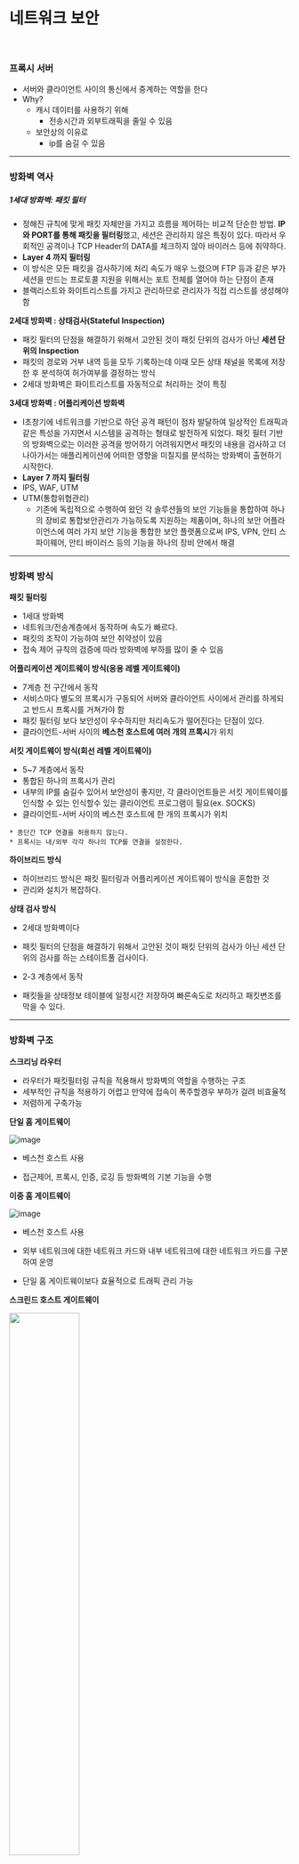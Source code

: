 # 네트워크 보안

<br>

### 프록시 서버

* 서버와 클라이언트 사이의 통신에서 중계하는 역할을 한다
* Why?
  * 캐시 데이터를 사용하기 위해
    * 전송시간과 외부트래픽을 줄일 수 있음
  * 보안상의 이유로
    * ip를 숨길 수 있음

---

### 방화벽 역사

##### 1세대 방화벽: 패킷 필터

* 정해진 규칙에 맞게 패킷 자체만을 가지고 흐름을 제어하는 비교적 단순한 방법. **IP와 PORT를 통해 패킷을 필터링**했고, 세션은 관리하지 않은 특징이 있다. 따라서 우회적인 공격이나 TCP Header의 DATA를 체크하지 않아 바이러스 등에 취약하다.
* **Layer 4 까지 필터링**
* 이 방식은 모든 패킷을 검사하기에 처리 속도가 매우 느렸으며 FTP 등과 같은 부가 세션을 만드는 프로토콜 지원을 위해서는 포트 전체를 열어야 하는 단점이 존재
* 블랙리스트와 화이트리스트를 가지고 관리하므로 관리자가 직접 리스트를 생성해야 함

**2세대 방화벽 : 상태검사(Stateful Inspection)**

* 패킷 필터의 단점을 해결하기 위해서 고안된 것이 패킷 단위의 검사가 아닌 **세션 단위의 Inspection**
* 패킷의 경로와 거부 내역 등을 모두 기록하는데 이때 모든 상태 채널을 목록에 저장한 후 분석하여 허가여부를 결정하는 방식
* 2세대 방화벽은 화이트리스트를 자동적으로 처리하는 것이 특징

**3세대 방화벽 : 어플리케이션 방화벽**

* I초창기에 네트워크를 기반으로 하던 공격 패턴이 점차 발달하여 일상적인 트래픽과 같은 특성을 가지면서 시스템을 공격하는 형태로 발전하게 되었다. 패킷 필터 기반의 방화벽으로는 이러한 공격을 방어하기 어려워지면서 패킷의 내용을 검사하고 더 나아가서는 애플리케이션에 어떠한 영향을 미칠지를 분석하는 방화벽이 출현하기 시작한다.
* **Layer 7 까지 필터링**
* IPS, WAF, UTM
* UTM(통합위협관리)
  * 기존에 독립적으로 수행하여 왔던 각 솔루션들의 보안 기능들을 통합하여 하나의 장비로 통합보안관리가 가능하도록 지원하는 제품이며, 하나의 보안 어플라이언스에 여러 가지 보안 기능을 통합한 보안 플랫폼으로써 IPS, VPN, 안티 스파이웨어, 안티 바이러스 등의 기능을 하나의 장비 안에서 해결

---

### 방화벽 방식

**패킷 필터링**

* 1세대 방화벽
* 네트워크/전송계층에서 동작하며 속도가 빠르다.
* 패킷의 조작이 가능하여 보안 취약성이 있음
* 접속 제어 규칙의 검증에 따라 방화벽에 부하를 많이 줄 수 있음

**어플리케이션 게이트웨이 방식(응용 레벨 게이트웨이)**

* 7계층 전 구간에서 동작
* 서비스마다 별도의 프록시가 구동되어 서버와 클라이언트 사이에서 관리를 하게되고 반드시 프록시를 거쳐가야 함
* 패킷 필터링 보다 보안성이 우수하지만 처리속도가 떨어진다는 단점이 있다.
* 클라이언트-서버 사이의 **베스천 호스트에 여러 개의 프록시**가 위치

**서킷 게이트웨이 방식(회선 레벨 게이트웨이)**

* 5~7 계층에서 동작
* 통합된 하나의 프록시가 관리
* 내부의 IP를 숨길수 있어서 보안성이 좋지만, 각 클라이언트들은  서킷 게이트웨이를 인식할 수 있는  인식할수 있는 클라이언트 프로그램이 필요(ex. SOCKS)
* 클라이언트-서버 사이의 베스천 호스트에 한 개의 프록시가 위치

```
* 종단간 TCP 연결을 허용하지 않는다.
* 프록시는 내/외부 각각 하나의 TCP를 연결을 설정한다.
```

**하이브리드 방식**

* 하이브리드 방식은 패킷 필터링과 어플리케이션 게이트웨이 방식을 혼합한 것
* 관리와 설치가 복잡하다.

**상태 검사 방식**

* 2세대 방화벽이다
* 패킷 필터의 단점을 해결하기 위해서 고안된 것이 패킷 단위의 검사가 아닌 세션 단위의 검사를 하는 스테이트풀 검사이다.

* 2-3 계층에서 동작
* 패킷들을 상태정보 테이블에 일정시간 저장하여 빠른속도로 처리하고 패킷변조를 막을 수 있다.

---

### 방화벽 구조

**스크리닝 라우터**

* 라우터가 패킷필터링 규칙을 적용해서 방화벽의 역할을 수행하는 구조
* 세부적인 규칙을 적용하기 어렵고 만약에 접속이 폭주할경우 부하가 걸려 비효율적
* 저렴하게 구축가능

**단일 홈 게이트웨이**

![image](https://user-images.githubusercontent.com/75229881/119295258-58bd1a80-bc91-11eb-83e8-9c89fd11347b.png)

* 베스천 호스트 사용

* 접근제어, 프록시, 인증, 로깅 등 방화벽의 기본 기능을 수행

**이중 홈 게이트웨이**

![image](https://user-images.githubusercontent.com/75229881/119295272-68d4fa00-bc91-11eb-8dc9-05de5be1e84d.png)

* 베스천 호스트 사용

* 외부 네트워크에 대한 네트워크 카드와 내부 네트워크에 대한 네트워크 카드를 구분하여 운영 
* 단일 홈 게이트웨이보다 효율적으로 트래픽 관리 가능

**스크린드 호스트 게이트웨이**

<img src = "https://user-images.githubusercontent.com/75229881/119295411-c1a49280-bc91-11eb-8da4-c941893e01ca.png" width="50%">

* 라우터 + 베스천 호스트 사용

* 스크리닝 라우터와 단일 혹은 듀얼 홈 게이트웨이와 조합해서 사용하는 방식
* 라우터로 패킷 필터링 후 베스천 호스트로 방화벽 임무 수행

**스크린드 서브넷 게이트웨이**

<img src = "https://user-images.githubusercontent.com/75229881/119295371-9fab1000-bc91-11eb-90c4-0c3bcf8b9a57.png" width="50%">

* 라우터 + 베스천 호스트 + 라우터 사용

* 스크린드 서브넷 게이트웨이 방식은 외부와 내부의 가운데에 DMZ(DeMilitarized Zone)를 위치시켜 프록시를 설치하여 완충지대를 구성

---

### 방화벽/IDS/IPS

![image](https://user-images.githubusercontent.com/75229881/119295114-f9f7a100-bc90-11eb-95d1-5a5cc1eb58c2.png)

---

### IDS

* 설치위치에 따른 분류
  * **호스트 기반**
    * 각 호스트에 IDS모듈이 설치되어 시스템의 오남용 및 불법적 접근을 탐지하고 이를 관리자에게 통보
    * OS에 종속적이므로 이기종 네트워크환경에서 운영/관리 편의성 저하 및 시스템 부하 가중
  * **네트워크 기반**
    * 일반적인 IDS를 의미하는 것으로, 네트워크의 물리적 혹은 논리적 경계지점에서 동작
* 탐지기법에 따른 분류
  * **오용탐지**
    * 악성패킷 등을 분석한 **침입 패턴**(Rule Set)을 저장하여 패턴과 동일하면 탐지
    
    * 오탐율(False Positive)이 낮지만, 미탐율(False Negative)가 높음
    
    * 제로데이 공격(Zero-day Attack)을 탐지할 수 없으며, 오용탐지를 **시그니처(Signature) 기반 혹은 지식(Knowledge) 기반**의 탐지 방법이라고 부른다.
    
  * **이상탐지**
    * **정상 패턴**을 저장하고 이와 다르면 탐지하는 방식
    * 오탐율이 높지만, 미탐율이 낮음
    * 제로데이 공격에 대응

---

### IDS 판정

**Confusion Matrix**

|           | Positive             | Negative             |
| --------- | -------------------- | -------------------- |
| **True**  | True Positive        | False Negative(오탐) |
| **False** | False Positive(미탐) | True Negative        |

---

### IPS

**Snort**

* 패킷 스니퍼
  * 패킷탐지
* 패킷 로거
  * 패킷의 로그를 기록
* 네트워크 침입 탐지

---

### NAC 구성방식

**802.1x 방식**

**VLAN 방식**

**ARP 방식**

**에이전트 방식**

**DHCP 방식**

* MAC 주소를 확인하여 허가된 IP 대역 / 비허가된 IP 대역으로 구분한다.

---

### 패킷 제어방식

**미러링**

* 미러링 방식은 **TAP 장비**나 네트워크 장비의 미러링 포트 기능을 설정하여 네트워크 트래픽의 복사본을 **모니터링 하는 방식**이다. (스니핑 방식)
* TAP장비란 Network상의 한 구간에 이동하는 Packet을 복사하여 Monitor 장비로 보내주는 역할
* **사후감사**에 중점을 둔 방식

**인라인**

* 인라인방식은 방화벽과 동일하게 위치시켜 모든 트래픽을 IDS를 거치도록 하는 방식
* **사전감사**에 중점을 둔 방식

**프록시**

> Proxy를 만들어서 **클라이언트에겐 내가 서버인 것처럼 나한테 접속하게 하고 서버에겐 내가 클라이언트인 것처럼 서버에 접속**

*  네트워크 장비 없이 순수하게 **프로그램만으로 구동**되는 방식
* 위에서 HTTPs / SSL / SSH 등은 데이터를 암호화해서 전송하게 되어 있다. 그래서, 미러링 / Inline으로 패킷을 받아도 해당 내용을 확인할 수 없습니다. Key가 있어야 하는데 이것은 고유 Key여서 제3자가 암호를 풀 수가 없다. 그렇기 때문에 Proxy를 만들어 클라이언트는 내가 서버인 줄 알고 나한테 접속하여 서로 key를 교환하고 나는 내가 클라이언트인 것처럼 서버에 접속하여 서로 key 교환을 하여 패킷을 확인할 수 있다.

---

